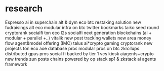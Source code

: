 # research
Espresso
ai in superchain 
alt & dym eco
btc restaking solution
new fudraisings
alt eco
modular infra on btc
twitter bookmarks
taiko
seed round cryptorank
socialfi
ton eco
l2s socialfi
next generation blockchains (ai + modular + parallel +..)
vitalik new post
tracking wallets
new area money flow
agent&model offering (IMO) 
talus
ai*crypto
gaming
cryptorank new projects
ton eco
aoe
database pros
modular pros on btc
zkrollups
distributed gpus pros
social fi backed by tier 1 vcs
kiosk
aiagents+crypto
new trends
zun posts
chains powered by op stack
sp1 & zkstack
ai agents framework
